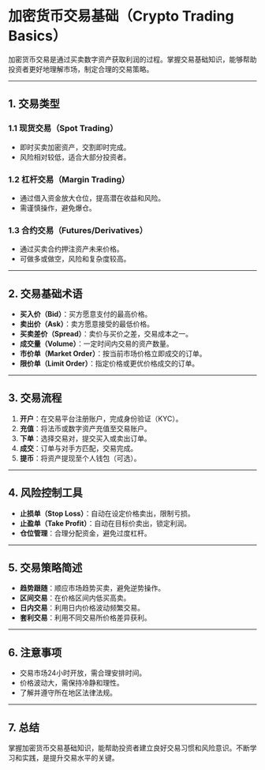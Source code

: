 # 加密货币交易基础（Crypto Trading Basics）

加密货币交易是通过买卖数字资产获取利润的过程。掌握交易基础知识，能够帮助投资者更好地理解市场，制定合理的交易策略。

---

## 1. 交易类型

### 1.1 现货交易（Spot Trading）

- 即时买卖加密资产，交割即时完成。
- 风险相对较低，适合大部分投资者。

### 1.2 杠杆交易（Margin Trading）

- 通过借入资金放大仓位，提高潜在收益和风险。
- 需谨慎操作，避免爆仓。

### 1.3 合约交易（Futures/Derivatives）

- 通过买卖合约押注资产未来价格。
- 可做多或做空，风险和复杂度较高。

---

## 2. 交易基础术语

- **买入价（Bid）**：买方愿意支付的最高价格。
- **卖出价（Ask）**：卖方愿意接受的最低价格。
- **买卖差价（Spread）**：卖价与买价之差，交易成本之一。
- **成交量（Volume）**：一定时间内交易的资产数量。
- **市价单（Market Order）**：按当前市场价格立即成交的订单。
- **限价单（Limit Order）**：指定价格或更优价格成交的订单。

---

## 3. 交易流程

1. **开户**：在交易平台注册账户，完成身份验证（KYC）。
2. **充值**：将法币或数字资产充值至交易账户。
3. **下单**：选择交易对，提交买入或卖出订单。
4. **成交**：订单与对手方匹配，交易完成。
5. **提币**：将资产提现至个人钱包（可选）。

---

## 4. 风险控制工具

- **止损单（Stop Loss）**：自动在设定价格卖出，限制亏损。
- **止盈单（Take Profit）**：自动在目标价卖出，锁定利润。
- **仓位管理**：合理分配资金，避免过度杠杆。

---

## 5. 交易策略简述

- **趋势跟随**：顺应市场趋势买卖，避免逆势操作。
- **区间交易**：在价格区间内低买高卖。
- **日内交易**：利用日内价格波动频繁交易。
- **套利交易**：利用不同交易所价格差异获利。

---

## 6. 注意事项

- 交易市场24小时开放，需合理安排时间。
- 价格波动大，需保持冷静和理性。
- 了解并遵守所在地区法律法规。

---

## 7. 总结

掌握加密货币交易基础知识，能帮助投资者建立良好交易习惯和风险意识。不断学习和实践，是提升交易水平的关键。
